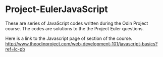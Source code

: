 # Project-EulerJavaScript
These are series of JavaScript codes written during the Odin Project course. The codes are solutions to the the Project Euler questions.

Here is a link to the Javascript page of section of the course. http://www.theodinproject.com/web-development-101/javascript-basics?ref=lc-pb
